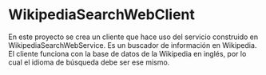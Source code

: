 WikipediaSearchWebClient
========================

En este proyecto se crea un cliente que hace uso del servicio construido en WikipediaSearchWebService. Es un buscador de información en Wikipedia. El cliente funciona con la base de datos de la Wikipedia en inglés, por lo cual el idioma de búsqueda debe ser ese mismo. 


